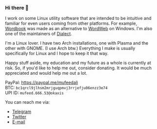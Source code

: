 ### Hi there 👋

I work on some Linux utility software that are intended to be intuitive and familiar for even users coming from other platforms. For example, [Wordbook](https://github.com/fushinari/wordbook) was made as an alternative to [WordWeb](https://wordweb.info/) on Windows. I'm also one of the maintainers of [Dialect](https://github.com/gi-lom/dialect).

I'm a Linux lover. I have two Arch installations, one with Plasma and the other with GNOME. (I use Arch btw.) Everything I make is usually specifically for Linux and I hope to keep it that way.

Happy stuff aside, my education and my future as a whole is currently at risk. So, if you'd like to help me out, consider donating. It would be much appreciated and would help me out a lot.

PayPal: https://paypal.me/mufeedali  
BTC: `bc1qrcl9jlhsm2mrjguqpmvj3rrjefju06enzz3e74`  
UPI ID: `mufeed.666.53@okaxis`

You can reach me via:
- [Telegram](https://t.me/fushinari)
- [Twitter](https://twitter.com/fushinari)
- [E-mail](mailto:fushinari@protonmail.com)
